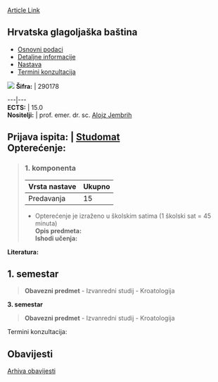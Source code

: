 [Article Link](https://www.fhs.hr/predmet/hgb)

## Hrvatska glagoljaška baština
  * [Osnovni podaci](https://www.fhs.hr/predmet/hgb#v1id-904809_846553_1_0 "Osnovni podaci")
  * [Detaljne informacije](https://www.fhs.hr/predmet/hgb#v1id-904809_846553_1_1 "Detaljne informacije")
  * [Nastava](https://www.fhs.hr/predmet/hgb#v1id-904809_846553_1_2 "Nastava")
  * [Termini konzultacija](https://www.fhs.hr/predmet/hgb#v1id-904809_846553_1_3 "Termini konzultacija")


[![](https://www.fhs.hr/img/flags/gif/hr.gif)](https://www.fhs.hr/predmet/hgb)
**Šifra:** |  290178  
  
---|---  
**ECTS:** |  15.0   
**Nositelji:** |  prof. emer. dr. sc. [Alojz Jembrih](https://www.fhs.hr/djelatnik/alojz.jembrih)   
  
**Prijava ispita:** |  [Studomat](http://www.isvu.hr/studomat)  
**Opterećenje:**  
---  
> ### 1. komponenta
> | Vrsta nastave | Ukupno  
> ---|---  
> Predavanja | 15  
> * Opterećenje je izraženo u školskim satima (1 školski sat = 45 minuta)   
**Opis predmeta:**  
> **Ishodi učenja:**  

  
**Literatura:**  

  
**1. semestar**  
---  
> **Obavezni predmet** - Izvanredni studij - Kroatologija  
>   
  
**3. semestar**  
> **Obavezni predmet** - Izvanredni studij - Kroatologija  
>   
Termini konzultacija: 


## Obavijesti
[Arhiva obavijesti](https://www.fhs.hr/predmet/hgb?@=21u10#news_133125 "Arhiva obavijesti")
